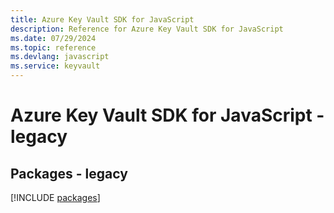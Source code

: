 ```yaml
---
title: Azure Key Vault SDK for JavaScript
description: Reference for Azure Key Vault SDK for JavaScript
ms.date: 07/29/2024
ms.topic: reference
ms.devlang: javascript
ms.service: keyvault
---
```

# Azure Key Vault SDK for JavaScript - legacy
## Packages - legacy
[!INCLUDE [packages](key-vault-index.md)]